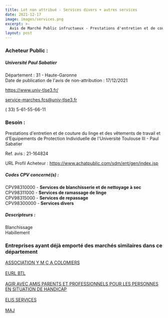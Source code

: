```yaml
---
title: Lot non attribué - Services divers + autres services
date: 2021-12-17
image: images/services.png
excerpt: >-
  Avis de Marché Public infructueux - Prestations d'entretien et de couture du linge et des vêtements de travail et d'Equipements de Protection Individuelle de l'Université Toulouse III - Paul Sabatier
layout: post
---
```


### Acheteur Public :
##### Université Paul Sabatier
Département : 31 - Haute-Garonne<br/>
Date de publication de l'avis de non-attribution : 17/12/2021


https://www.univ-tlse3.fr/

service-marches.fcs@univ-tlse3.fr

( 33) 5-61-55-66-11
### Besoin :

Prestations d'entretien et de couture du linge et des vêtements de travail et d'Equipements de Protection Individuelle de l'Université Toulouse III - Paul Sabatier

Ref. avis : 21-164824

URL Profil Acheteur : https://www.achatpublic.com/sdm/ent/gen/index.jsp

##### Codes CPV concerné(s) :
CPV98310000 - **Services de blanchisserie et de nettoyage à sec** <br/>
CPV98311000 - **Services de ramassage de linge** <br/>
CPV98315000 - **Services de repassage** <br/>
CPV98300000 - **Services divers** <br/>

##### Descripteurs :
Blanchissage <br/>
Habillement <br/>

### Entreprises ayant déjà emporté des marchés similaires dans ce département
<a href="/entreprise-544/siren-303356182">ASSOCIATION Y M C A COLOMIERS</a><br/><br/>
<a href="/entreprise-566/siren-491989141">EURL BTL</a><br/><br/>
<a href="/entreprise-571/siren-529784225">AGIR AVEC AMIS PARENTS ET PROFESSIONNELS POUR LES PERSONNES EN SITUATION DE HANDICAP</a><br/><br/>
<a href="/entreprise-573/siren-693001091">ELIS SERVICES</a><br/><br/>
<a href="/entreprise-574/siren-775733835">MAJ</a><br/><br/>
